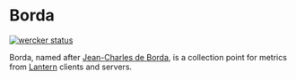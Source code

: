 # Borda

[![wercker status](https://app.wercker.com/status/5730f6cafc0c21e82e01b3db/m "wercker status")](https://app.wercker.com/project/bykey/5730f6cafc0c21e82e01b3db)

Borda, named after
[Jean-Charles de Borda](https://en.wikipedia.org/wiki/Jean-Charles_de_Borda), is
a collection point for metrics from
[Lantern](https://github.com/getlantern/lantern) clients and servers.
